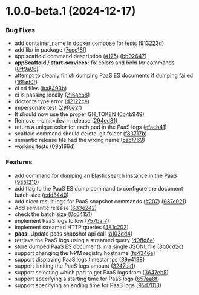 # 1.0.0-beta.1 (2024-12-17)


### Bug Fixes

* add container_name in docker compose for tests ([913223d](https://github.com/kuzzleio/kourou/commit/913223d4adef23c456e11d750c418b77093a8e90))
* add lib/ in package ([7cce18f](https://github.com/kuzzleio/kourou/commit/7cce18f65326ccd4643431f08e3de70bea84dfe5))
* app:scaffold command description ([#175](https://github.com/kuzzleio/kourou/issues/175)) ([bb02647](https://github.com/kuzzleio/kourou/commit/bb0264794cc5fc627ed358fb4d19bab765d22416))
* **appScaffold / start-services:** fix colors and bold for commands ([8ff9a06](https://github.com/kuzzleio/kourou/commit/8ff9a060a1184450bd79d02b8757d595d00c9b88))
* attempt to cleanly finish dumping PaaS ES documents if dumping failed ([16fad0f](https://github.com/kuzzleio/kourou/commit/16fad0f479dc05ae622d29b923ecf38b4ceaffd9))
* ci cd files ([ba8493b](https://github.com/kuzzleio/kourou/commit/ba8493be80aa21436abc3508720d0040aedb4209))
* ci is passing locally ([216acb8](https://github.com/kuzzleio/kourou/commit/216acb87d581aaadbf47c71942e4d275a41db280))
* doctor.ts type error ([d2122ce](https://github.com/kuzzleio/kourou/commit/d2122ce6aa0eab2e780843a0287f106b3fba3b07))
* impersonate test ([29f0e2f](https://github.com/kuzzleio/kourou/commit/29f0e2f78d08d29cd11c2b57db1f0da1de41eff9))
* It should now use the proper GH_TOKEN ([6b4b949](https://github.com/kuzzleio/kourou/commit/6b4b949b7f1c4e5564174bc9cc5d505c850c16ed))
* Remove --omit=dev in release ([294ed81](https://github.com/kuzzleio/kourou/commit/294ed81b2f9d11cbbd6716823c2b69d2924f5acd))
* return a unique color for each pod in the PaaS logs ([efaeb41](https://github.com/kuzzleio/kourou/commit/efaeb41a56a5347c06bead6413acb97cd4f5cedd))
* scaffold command should delete .git folder ([f83717b](https://github.com/kuzzleio/kourou/commit/f83717bb7c7be8ff6fe481127af1d563b12806ac))
* semantic release file had the wrong name ([5acf769](https://github.com/kuzzleio/kourou/commit/5acf769ff8daf0d3d775aa61379594fcd4d40c49))
* working tests ([09a166d](https://github.com/kuzzleio/kourou/commit/09a166d34bee56023badcd0e2feda0a6e64ad1b8))


### Features

* add command for dumping an Elasticsearch instance in the PaaS ([935f210](https://github.com/kuzzleio/kourou/commit/935f21006681fe62481ebf01bfafed57f87e9b5d))
* add flag to the PaaS ES dump command to configure the document batch size ([edd3440](https://github.com/kuzzleio/kourou/commit/edd34404bc0aa9571a411604fbe14c40e9cf65b4))
* add nicer result logs for PaaS snapshot commands ([#207](https://github.com/kuzzleio/kourou/issues/207)) ([937c921](https://github.com/kuzzleio/kourou/commit/937c921929c4f4d0add02c75547900ccec9f210e))
* Add semantic release ([633e242](https://github.com/kuzzleio/kourou/commit/633e242d2bbf1c5e136dd7412c89325742e3e1e8))
* check the batch size ([0c64151](https://github.com/kuzzleio/kourou/commit/0c64151bd6b46abaa9ae73fd26704aee5061dfc2))
* implement PaaS logs follow ([757baf7](https://github.com/kuzzleio/kourou/commit/757baf7eddd9554155b97f1e6d72233116aca133))
* implement streamed HTTP queries ([481c202](https://github.com/kuzzleio/kourou/commit/481c20239d20dd5934982f0fb638d259a63786c1))
* **paas:** Update paas snapshot api call ([a103dd4](https://github.com/kuzzleio/kourou/commit/a103dd4215b5a1c5a62ed31c5e036d0beba293cf))
* retrieve the PaaS logs using a streamed query ([d0ffd6e](https://github.com/kuzzleio/kourou/commit/d0ffd6ebe983e46e4e18e03fd3cdddbf4cd86949))
* store dumped PaaS ES documents in a single JSONL file ([8b0cd2c](https://github.com/kuzzleio/kourou/commit/8b0cd2ce18c75f7c6db0737a5d7c2892721c0e42))
* support changing the NPM registry hostname ([fc4346e](https://github.com/kuzzleio/kourou/commit/fc4346e03a5f5ba603ad43ad0209e92552f2c24e))
* support displaying PaaS logs timestamps ([89e4138](https://github.com/kuzzleio/kourou/commit/89e4138ad2458570c1d5c77ee3588b41798122e5))
* support limiting the PaaS logs amount ([3247ea1](https://github.com/kuzzleio/kourou/commit/3247ea117a5bfa3a5ca38f14a608d46855ebe7a4))
* support selecting which pod to get PaaS logs from ([3647eb5](https://github.com/kuzzleio/kourou/commit/3647eb52717020eee330841251cf750a2d687c5a))
* support specifying a starting time for PaaS logs ([657aa8f](https://github.com/kuzzleio/kourou/commit/657aa8fd16af78a850606660ca07c83be6fab292))
* support specifying an ending time for PaaS logs ([95d7018](https://github.com/kuzzleio/kourou/commit/95d7018d67f66eb3980e6d932b5b80484929afd2))
